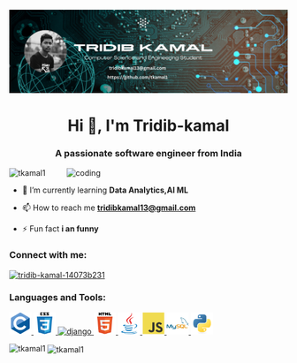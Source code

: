 ![logo](https://github.com/tkamal1/Tridib-kamal/blob/main/Orange%20Modern%20Technology%20LinkedIn%20Banner.png)
 <h1 align="center">Hi 👋, I'm Tridib-kamal</h1>
<h3 align="center">A passionate software engineer from India</h3>
<img align="right" alt="coding" width="400" src="https://www.google.com/url?sa=i&url=https%3A%2F%2Fgithub.com%2Fchethanreddy123%2Fchethanreddy123&psig=AOvVaw3EE3HD0jTo7d7pqE-ioXsm&ust=1711081360376000&source=images&cd=vfe&opi=89978449&ved=0CBEQjRxqFwoTCOC7g_fAhIUDFQAAAAAdAAAAABAE">
<p align="left"> <img src="https://komarev.com/ghpvc/?username=tkamal1&label=Profile%20views&color=0e75b6&style=flat" alt="tkamal1" /> </p>

- 🌱 I’m currently learning **Data Analytics,AI ML**

- 📫 How to reach me **tridibkamal13@gmail.com**

- ⚡ Fun fact **i an funny**

<h3 align="left">Connect with me:</h3>
<p align="left">
<a href="https://linkedin.com/in/tridib-kamal-14073b231" target="blank"><img align="center" src="https://raw.githubusercontent.com/rahuldkjain/github-profile-readme-generator/master/src/images/icons/Social/linked-in-alt.svg" alt="tridib-kamal-14073b231" height="30" width="40" /></a>
</p>

<h3 align="left">Languages and Tools:</h3>
<p align="left"> <a href="https://www.cprogramming.com/" target="_blank" rel="noreferrer"> <img src="https://raw.githubusercontent.com/devicons/devicon/master/icons/c/c-original.svg" alt="c" width="40" height="40"/> </a> <a href="https://www.w3schools.com/css/" target="_blank" rel="noreferrer"> <img src="https://raw.githubusercontent.com/devicons/devicon/master/icons/css3/css3-original-wordmark.svg" alt="css3" width="40" height="40"/> </a> <a href="https://www.djangoproject.com/" target="_blank" rel="noreferrer"> <img src="https://cdn.worldvectorlogo.com/logos/django.svg" alt="django" width="40" height="40"/> </a> <a href="https://www.w3.org/html/" target="_blank" rel="noreferrer"> <img src="https://raw.githubusercontent.com/devicons/devicon/master/icons/html5/html5-original-wordmark.svg" alt="html5" width="40" height="40"/> </a> <a href="https://www.java.com" target="_blank" rel="noreferrer"> <img src="https://raw.githubusercontent.com/devicons/devicon/master/icons/java/java-original.svg" alt="java" width="40" height="40"/> </a> <a href="https://developer.mozilla.org/en-US/docs/Web/JavaScript" target="_blank" rel="noreferrer"> <img src="https://raw.githubusercontent.com/devicons/devicon/master/icons/javascript/javascript-original.svg" alt="javascript" width="40" height="40"/> </a> <a href="https://www.mysql.com/" target="_blank" rel="noreferrer"> <img src="https://raw.githubusercontent.com/devicons/devicon/master/icons/mysql/mysql-original-wordmark.svg" alt="mysql" width="40" height="40"/> </a> <a href="https://www.python.org" target="_blank" rel="noreferrer"> <img src="https://raw.githubusercontent.com/devicons/devicon/master/icons/python/python-original.svg" alt="python" width="40" height="40"/> </a> </p>

<p><img align="left" src="https://github-readme-stats.vercel.app/api/top-langs?username=tkamal1&show_icons=true&locale=en&layout=compact" alt="tkamal1" /></p>

<p>&nbsp;<img align="center" src="https://github-readme-stats.vercel.app/api?username=tkamal1&show_icons=true&locale=en" alt="tkamal1" /></p>
